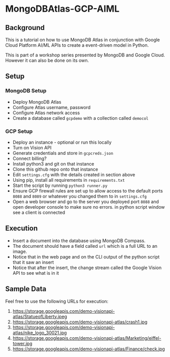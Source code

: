 # MongoDBAtlas-GCP-AIML

## Background
This is a tutorial on how to use MongoDB Atlas in conjunction with Google Cloud Platform AI/ML APIs to create a event-driven model in Python.

This is part of a workshop series presented by MongoDB and Google Cloud. However it can also be done on its own.

## Setup
### MongoDB Setup
* Deploy MongoDB Atlas
* Configure Atlas username, password
* Configure Atlas network access
* Create a database called `gcpdemo` with a collection called `democol` 

### GCP Setup
* Deploy an instance - optional or run this locally
* Turn on Vision API
* Generate credentials and store in `gcpcreds.json`
* Connect billing?
* Install python3 and git on that instance
* Clone this github repo onto that instance
* Edit `settings.cfg` with the details created in section above
* Using pip, install all requirements in `requirements.txt`
* Start the script by running `python3 runner.py`
* Ensure GCP firewall rules are set up to allow access to the default ports `8088` and `8089` or whatever you changed them to in `settings.cfg`
* Open a web browser and go to the server you deployed port `8088` and open developer console to make sure no errors. in python script window see a client is connected

## Execution
* Insert a document into the database using MongoDB Compass. 
* The document should have a field called `url` which is a full URL to an image.
* Notice that in the web page and on the CLI output of the python script that it saw an insert
* Notice that after the insert, the change stream called the Google Vision API to see what is in it

## Sample Data
Feel free to use the following URLs for execution:
1. https://storage.googleapis.com/demo-visionapi-atlas/StatueofLiberty.jpeg
2. https://storage.googleapis.com/demo-visionapi-atlas/crash1.jpg
3. https://storage.googleapis.com/demo-visionapi-atlas/nike_logo_30021.jpg
4. https://storage.googleapis.com/demo-visionapi-atlas/Marketing/eiffel-tower.jpg
5. https://storage.googleapis.com/demo-visionapi-atlas/Finance/check.jpg
